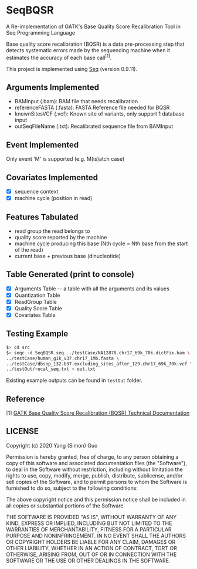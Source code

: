# SeqBQSR
A Re-implementation of GATK's Base Quality Score Recalibration Tool in Seq Programming Language

Base quality score recalibration (BQSR) is a data pre-processing step that detects systematic errors made by the sequencing machine when it estimates the accuracy of each base call<sup>[1]</sup>.

This project is implemented using [Seq](https://seq-lang.org/index.html) (version 0.9.11).

## Arguments Implemented

- BAMInput (.bam): BAM file that needs recalibration
- referenceFASTA (.fasta): FASTA Reference file needed for BQSR
- knownSitesVCF (.vcf): Known site of variants, only support 1 database input
- outSeqFileName (.txt): Recalibrated sequence file from BAMInput

## Event Implemented

Only event 'M' is supported (e.g. M(is)atch case)

## Covariates Implemented

- [x] sequence context
- [x] machine cycle (position in read)

## Features Tabulated

- read group the read belongs to
- quality score reported by the machine
- machine cycle producing this base (Nth cycle = Nth base from the start of the read) 
- current base + previous base (dinucleotide)

## Table Generated (print to console)

- [x] Arguments Table -- a table with all the arguments and its values 
- [x] Quantization Table
- [x] ReadGroup Table
- [x] Quality Score Table
- [x] Covariates Table

## Testing Example

```sh
$> cd src
$> seqc -d SeqBQSR.seq ../testCase/NA12878.chr17_69k_70k.dictFix.bam \
../testCase/human_g1k_v37.chr17_1Mb.fasta \
../testCase/dbsnp_132.b37.excluding_sites_after_129.chr17_69k_70k.vcf \
../testOut/recal_seq.txt > out.txt
```

Existing example outputs can be found in `testOut` folder.

## Reference

[1] [GATK Base Quality Score Recalibration (BQSR) Technical Documentation](https://gatk.broadinstitute.org/hc/en-us/articles/360035890531-Base-Quality-Score-Recalibration-BQSR-)

## LICENSE

Copyright (c) 2020 Yang (Simon) Guo

Permission is hereby granted, free of charge, to any person obtaining a copy
of this software and associated documentation files (the "Software"), to deal
in the Software without restriction, including without limitation the rights
to use, copy, modify, merge, publish, distribute, sublicense, and/or sell
copies of the Software, and to permit persons to whom the Software is
furnished to do so, subject to the following conditions:

The above copyright notice and this permission notice shall be included in all
copies or substantial portions of the Software.

THE SOFTWARE IS PROVIDED "AS IS", WITHOUT WARRANTY OF ANY KIND, EXPRESS OR
IMPLIED, INCLUDING BUT NOT LIMITED TO THE WARRANTIES OF MERCHANTABILITY,
FITNESS FOR A PARTICULAR PURPOSE AND NONINFRINGEMENT. IN NO EVENT SHALL THE
AUTHORS OR COPYRIGHT HOLDERS BE LIABLE FOR ANY CLAIM, DAMAGES OR OTHER
LIABILITY, WHETHER IN AN ACTION OF CONTRACT, TORT OR OTHERWISE, ARISING FROM,
OUT OF OR IN CONNECTION WITH THE SOFTWARE OR THE USE OR OTHER DEALINGS IN THE
SOFTWARE.